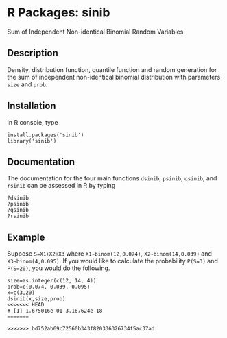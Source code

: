 # R Packages: sinib
Sum of Independent Non-identical Binomial Random Variables

## Description
Density, distribution function, quantile function and random generation for the sum of independent non-identical	binomial distribution with parameters `size` and `prob`.
 
## Installation
In R console, type 
```
install.packages('sinib')
library('sinib')
```

## Documentation
The documentation for the four main functions `dsinib`, `psinib`, `qsinib`, and `rsinib` can be assessed in R by typing
```
?dsinib
?psinib
?qsinib
?rsinib
```

## Example
Suppose `S=X1+X2+X3` where `X1~binom(12,0.074)`, `X2~binom(14,0.039)` and `X3~binom(4,0.095)`. If you would like to calculate the probability `P(S=3)` and `P(S=20)`, you would do the following.

```
size=as.integer(c(12, 14, 4))
prob=c(0.074, 0.039, 0.095)
x=c(3,20)
dsinib(x,size,prob)
<<<<<<< HEAD
# [1] 1.675016e-01 3.167624e-18
=======

>>>>>>> bd752ab69c72560b343f820336326734f5ac37ad
```